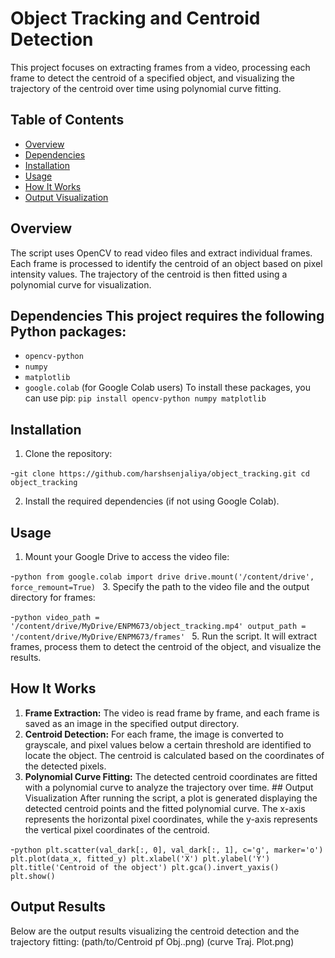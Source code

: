 # Object Tracking and Centroid Detection 
This project focuses on extracting frames from a video, processing each frame to detect the centroid of a specified object, and visualizing the trajectory of the centroid over time using polynomial curve fitting. 
## Table of Contents 
- [Overview](#overview)
- [Dependencies](#dependencies)
- [Installation](#installation)
- [Usage](#usage) 
- [How It Works](#how-it-works)
- [Output Visualization](#output-visualization)

## Overview
The script uses OpenCV to read video files and extract individual frames. Each frame is processed to identify the centroid of an object based on pixel intensity values. 
The trajectory of the centroid is then fitted using a polynomial curve for visualization.

## Dependencies This project requires the following Python packages:
- `opencv-python`
- `numpy`
- `matplotlib`
- `google.colab` (for Google Colab users) To install these packages, you can use pip:
``` pip install opencv-python numpy matplotlib ```

## Installation 

1. Clone the repository:

 -``` git clone https://github.com/harshsenjaliya/object_tracking.git cd object_tracking ```

2. Install the required dependencies (if not using Google Colab).

 ## Usage
1. Mount your Google Drive to access the video file:
 
 -```python from google.colab import drive drive.mount('/content/drive', force_remount=True) ```
3. Specify the path to the video file and the output directory for frames:
 
 -```python video_path = '/content/drive/MyDrive/ENPM673/object_tracking.mp4' output_path = '/content/drive/MyDrive/ENPM673/frames' ```
5. Run the script. It will extract frames, process them to detect the centroid of the object, and visualize the results.

## How It Works 
1. **Frame Extraction:** The video is read frame by frame, and each frame is saved as an image in the specified output directory.
2. **Centroid Detection:** For each frame, the image is converted to grayscale, and pixel values below a certain threshold are identified to locate the object. The centroid is calculated based on the coordinates of the detected pixels.
3. **Polynomial Curve Fitting:** The detected centroid coordinates are fitted with a polynomial curve to analyze the trajectory over time. ## Output Visualization After running the script, a plot is generated displaying the detected centroid points and the fitted polynomial curve. The x-axis represents the horizontal pixel coordinates, while the y-axis represents the vertical pixel coordinates of the centroid.

-```python plt.scatter(val_dark[:, 0], val_dark[:, 1], c='g', marker='o') plt.plot(data_x, fitted_y) plt.xlabel('X') plt.ylabel('Y') plt.title('Centroid of the object') plt.gca().invert_yaxis() plt.show() ```

## Output Results
Below are the output results visualizing the centroid detection and the trajectory fitting:
(path/to/Centroid pf Obj..png)
(curve Traj. Plot.png)
